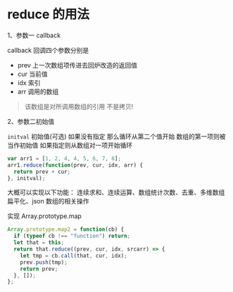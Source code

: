 # reduce 的用法

1、参数一 callback

callback 回调四个参数分别是

- prev 上一次数组项传进去回炉改造的返回值
- cur 当前值
- idx 索引
- arr 调用的数组

> 该数组是对所调用数组的引用 不是拷贝!

2、参数二初始值

`initval` 初始值(可选) 如果没有指定 那么循环从第二个值开始 数组的第一项则被当作初始值 如果指定则从数组对一项开始循环

```js
var arr1 = [1, 2, 4, 4, 5, 6, 7, 8];
arr1.reduce(function(prev, cur, idx, arr) {
  return prev + cur;
}, initval);
```

大概可以实现以下功能：
连续求和、连续运算、数组统计次数、去重、多维数组扁平化、json 数组的相关操作

实现 Array.prototype.map

```js
Array.prototype.map2 = function(cb) {
  if (typeof cb !== "function") return;
  let that = this;
  return that.reduce((prev, cur, idx, srcarr) => {
    let tmp = cb.call(that, cur, idx);
    prev.push(tmp);
    return prev;
  }, []);
};
```
